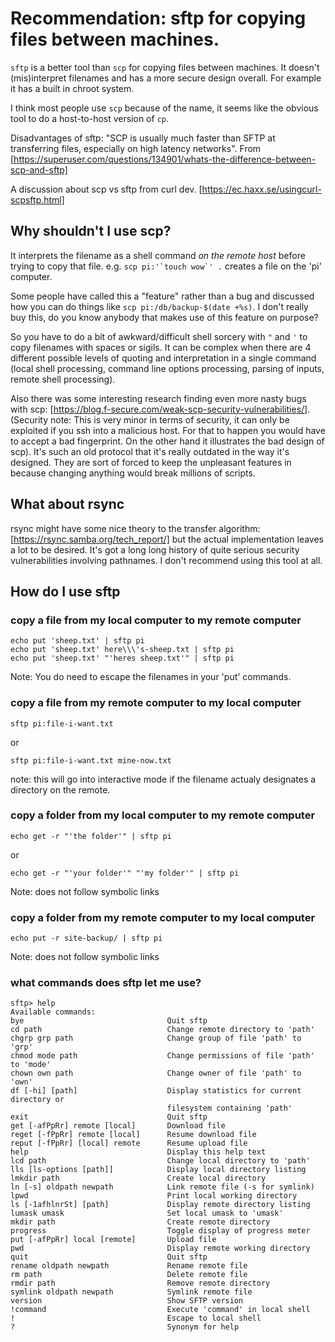 # Recommendation: sftp for copying files between machines.

`sftp` is a better tool than `scp` for copying files between machines. It doesn't (mis)interpret filenames and has a more secure design overall. For example it has a built in chroot system.

I think most people use `scp` because of the name, it seems like the obvious tool to do a host-to-host version of `cp`.

Disadvantages of sftp: "SCP is usually much faster than SFTP at transferring files, especially on high latency networks". From [https://superuser.com/questions/134901/whats-the-difference-between-scp-and-sftp]

A discussion about scp vs sftp from curl dev. [https://ec.haxx.se/usingcurl-scpsftp.html]

## Why shouldn't I use scp?

It interprets the filename as a shell command *on the remote host* before trying to copy that file. e.g. ``scp pi:'`touch wow`' .`` creates a file on the 'pi' computer.

Some people have called this a "feature" rather than a bug and discussed how you can do things like `scp pi:/db/backup-$(date +%s)`. I don't really buy this, do you know anybody that makes use of this feature on purpose?

So you have to do a bit of awkward/difficult shell sorcery with `"` and `'` to copy filenames with spaces or sigils. It can be complex when there are 4 different possible levels of quoting and interpretation in a single command (local shell processing, command line options processing, parsing of inputs, remote shell processing).

Also there was some interesting research finding even more nasty bugs with scp: [https://blog.f-secure.com/weak-scp-security-vulnerabilities/]. (Security note: This is very minor in terms of security, it can only be exploited if you ssh into a malicious host. For that to happen you would have to accept a bad fingerprint. On the other hand it illustrates the bad design of scp). It's such an old protocol that it's really outdated in the way it's designed. They are sort of forced to keep the unpleasant features in because changing anything would break millions of scripts.

## What about rsync

rsync might have some nice theory to the transfer algorithm: [https://rsync.samba.org/tech_report/] but the actual implementation leaves a lot to be desired. It's got a long long history of quite serious security vulnerabilities involving pathnames. I don't recommend using this tool at all.

## How do I use sftp

### copy a file from my local computer to my remote computer

```
echo put 'sheep.txt' | sftp pi
echo put 'sheep.txt' here\\\'s-sheep.txt | sftp pi
echo put 'sheep.txt' "'heres sheep.txt'" | sftp pi
```

Note: You do need to escape the filenames in your 'put' commands.

### copy a file from my remote computer to my local computer

```
sftp pi:file-i-want.txt
```

or

```
sftp pi:file-i-want.txt mine-now.txt
```

note: this will go into interactive mode if the filename actualy designates a directory on the remote.

### copy a folder from my local computer to my remote computer

```
echo get -r "'the folder'" | sftp pi
```

or

```
echo get -r "'your folder'" "'my folder'" | sftp pi
```

Note: does not follow symbolic links

### copy a folder from my remote computer to my local computer


```
echo put -r site-backup/ | sftp pi
```

Note: does not follow symbolic links

### what commands does sftp let me use?

```
sftp> help
Available commands:
bye                                Quit sftp
cd path                            Change remote directory to 'path'
chgrp grp path                     Change group of file 'path' to 'grp'
chmod mode path                    Change permissions of file 'path' to 'mode'
chown own path                     Change owner of file 'path' to 'own'
df [-hi] [path]                    Display statistics for current directory or
                                   filesystem containing 'path'
exit                               Quit sftp
get [-afPpRr] remote [local]       Download file
reget [-fPpRr] remote [local]      Resume download file
reput [-fPpRr] [local] remote      Resume upload file
help                               Display this help text
lcd path                           Change local directory to 'path'
lls [ls-options [path]]            Display local directory listing
lmkdir path                        Create local directory
ln [-s] oldpath newpath            Link remote file (-s for symlink)
lpwd                               Print local working directory
ls [-1afhlnrSt] [path]             Display remote directory listing
lumask umask                       Set local umask to 'umask'
mkdir path                         Create remote directory
progress                           Toggle display of progress meter
put [-afPpRr] local [remote]       Upload file
pwd                                Display remote working directory
quit                               Quit sftp
rename oldpath newpath             Rename remote file
rm path                            Delete remote file
rmdir path                         Remove remote directory
symlink oldpath newpath            Symlink remote file
version                            Show SFTP version
!command                           Execute 'command' in local shell
!                                  Escape to local shell
?                                  Synonym for help
```
